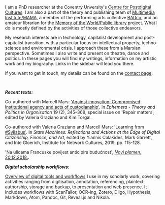 <!--
.. title: ¡Hola compañera/-o!
.. author: Tomislav Medak
.. date: 2018-02-05 19:52:05 UTC
.. description: This is Tomislav Medak's website. Here you'll find his writing, artistic work, biography and contact.
-->

I am a PhD researcher at the Coventry Unversity's [Centre for Postdigital Cultures](http://www.coventry.ac.uk/research/areas-of-research/postdigital-cultures/). I am also a part of the theory and publishing team of [Multimedia Institute/MAMA](http://www.mi2.hr/en/), a member of the performing arts collective [BADco](http://badco.hr/), and an amateur librarian for the [Memory of the World/Public library](https://memoryoftheworld.org/) project. What I do is mostly defined by the activities of those collective endeavors.

My research interests are in technology, capitalist development and post-capitalist transition, with a particular focus on intellectual property, techno-science and environmental crisis. I approach these from a Marxian perspective. Sometimes I also write and present on theatre, dance and politics. In these pages you will find my writings, information on my artistic work and my biography. Links in the sidebar will lead you there.

If you want to get in touch, my details can be found on the [contact page](/en/contact/).

<br>

***Recent texts:***

Co-authored with Marcell Mars: ['Against innovation: Compromised institutional agency and acts of custodianship'](http://www.ephemerajournal.org/contribution/against-innovation-compromised-institutional-agency-and-acts-custodianship). In *Ephemera - Theory and Politics in Organisation* 19 (2), 345–368, special issue on 'Repair matters', edited by Valeria Graziano and Kim Torgal.

Co-authored with Valeria Graziano and Marcell Mars: ['Learning from #Syllabus'](https://issuu.com/instituteofnetworkcultures/docs/statemachines_v14_zondermarks/115). In *State Machines: Reflections and Actions at the Edge of Digital Citizenship, Finance, and Art*, edited by Yiannis Colakides, Mark Garrett, and Inte Gloerich, Institute for Network Cultures, 2019, pp. 115-128.

'Na ulicama Francuske povijest anticipira budućnost', [*Novi plamen*, 20.12.2018.](http://www.noviplamen.net/glavna/na-ulicama-francuske-povijest-anticipira-buducnost/).


***Digital scholarship workflows***:

[Overview of digital tools and workflows](/en/workflows/) I use in my scholarly work, covering activities ranging from digitisation, annotation, referencing, plaintext authorship, storage and backup, to presentation and web presence. It includes workflows with ScanTailor, OCR-ing, Zotero, Diigo, Hypothesis, Markdown, Atom, Pandoc, Git, Reveal.js and Nikola.

